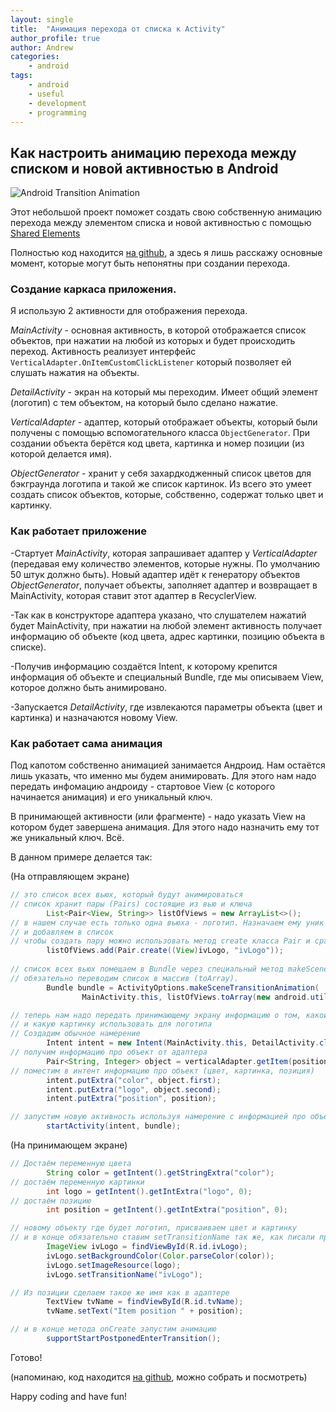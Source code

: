 ```yaml
---
layout: single
title:  "Анимация перехода от списка к Activity"
author_profile: true
author: Andrew
categories: 
    - android
tags: 
    - android
    - useful
    - development
    - programming
---
```


## Как настроить анимацию перехода между списком и новой активностью в Android

![Android Transition Animation](https://github.com/andrewgrow/AndroidTransitionAnimation/raw/master/transition-animation.gif)

Этот небольшой проект поможет создать свою собственную анимацию перехода между элементом списка и 
новой активностью с помощью [Shared Elements](https://developer.android.com/training/transitions/start-activity)

Полностью код находится [на github](https://github.com/andrewgrow/AndroidTransitionAnimation/), а здесь я лишь расскажу 
основные момент, которые могут быть непонятны при создании перехода.

### Создание каркаса приложения.

Я использую 2 активности для отображения перехода. 

*MainActivity* - основная активность, в которой отображается список объектов, при нажатии на любой из которых и будет 
происходить переход. Активность реализует интерфейс `VerticalAdapter.OnItemCustomClickListener` который позволяет ей слушать нажатия на объекты.

*DetailActivity* - экран на который мы переходим. Имеет общий элемент (логотип) с тем объектом, на который было сделано
 нажатие.

*VerticalAdapter* - адаптер, который отображает объекты, который были получены с помощью вспомогательного класса 
`ObjectGenerator`. При создании объекта берётся код цвета, картинка и номер позиции (из которой делается имя).

*ObjectGenerator* - хранит у себя захардкодженный список цветов для бэкграунда логотипа и такой же список картинок. Из 
всего это умеет создать список объектов, которые, собственно, содержат только цвет и картинку.

### Как работает приложение

-Стартует *MainActivity*, которая запрашивает адаптер у *VerticalAdapter* (передавая ему количество элементов, которые 
нужны. По умолчанию 50 штук должно быть). Новый адаптер идёт к генератору объектов *ObjectGenerator*, получает объекты, 
заполняет адаптер и возвращает в MainActivity, которая ставит этот адаптер в RecyclerView.

-Так как в конструкторе адаптера указано, что слушателем нажатий будет MainActivity, при нажатии на любой элемент активность 
получает информацию об объекте (код цвета, адрес картинки, позицию объекта в списке).

-Получив информацию создаётся Intent, к которому крепится информация об объекте и специальный Bundle, где мы описываем 
View, которое должно быть анимировано.

-Запускается *DetailActivity*, где извлекаются параметры объекта (цвет и картинка) и назначаются новому View. 

### Как работает сама анимация

Под капотом собственно анимацией занимается Андроид. Нам остаётся лишь указать, что именно мы будем анимировать. Для 
этого нам надо передать инфомацию андроиду - стартовое View (с которого начинается анимация) и его уникальный ключ.

В принимающей активности (или фрагменте) - надо указать View на котором будет завершена анимация. Для этого надо назначить 
ему тот же уникальный ключ. Всё.

В данном примере делается так:

(На отправляющем экране)
```java
// это список всех вьюх, который будут анимироваться
// список хранит пары (Pairs) состоящие из вью и ключа
        List<Pair<View, String>> listOfViews = new ArrayList<>();
// в нашем случае есть только одна вьюха - логотип. Назначаем ему уник ключ "ivLogo"
// и добавляем в список
// чтобы создать пару можно использовать метод create класса Pair и сразу передать туда оба значения.
        listOfViews.add(Pair.create((View)ivLogo, "ivLogo"));
        
// список всех вьюх помещаем в Bundle через специальный метод makeSceneTransitionAnimation
// обязательно переводим список в массив (toArray).
        Bundle bundle = ActivityOptions.makeSceneTransitionAnimation(
                MainActivity.this, listOfViews.toArray(new android.util.Pair[]{})).toBundle();

// теперь нам надо передать принимающему экрану информацию о том, какой цвет
// и какую картинку использовать для логотипа
// Создадим обычное намерение
        Intent intent = new Intent(MainActivity.this, DetailActivity.class);
// получим информацию про объект от адаптера
        Pair<String, Integer> object = verticalAdapter.getItem(position);
// поместим в интент информацию про объект (цвет, картинка, позиция)
        intent.putExtra("color", object.first);
        intent.putExtra("logo", object.second);
        intent.putExtra("position", position);

// запустим новую активность используя намерение с информацией про объект + бандл с инфорацией о вьюхах.
        startActivity(intent, bundle);
```

(На принимающем экране)
```java
// Достаём переменную цвета
        String color = getIntent().getStringExtra("color");
// достаём переменную картинки
        int logo = getIntent().getIntExtra("logo", 0);
// достаём позицию
        int position = getIntent().getIntExtra("position", 0);

// новому объекту где будет логотип, присваиваем цвет и картинку
// и в конце обязательно ставим setTransitionName так же, как писали при отправке ("ivLogo")
        ImageView ivLogo = findViewById(R.id.ivLogo);
        ivLogo.setBackgroundColor(Color.parseColor(color));
        ivLogo.setImageResource(logo);
        ivLogo.setTransitionName("ivLogo");

// Из позиции сделаем такое же имя как в адаптере
        TextView tvName = findViewById(R.id.tvName);
        tvName.setText("Item position " + position);

// и в конце метода onCreate запустим анимацию
        supportStartPostponedEnterTransition(); 
```

Готово!

(напоминаю, код находится [на github](https://github.com/andrewgrow/AndroidTransitionAnimation/), можно собрать и посмотреть)

Happy coding and have fun!